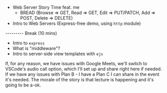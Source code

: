 - Web Server Story Time feat. me
  - BREAD (Browse => GET, Read => GET, Edit => PUT/PATCH, Add => POST, Delete => DELETE)
- Intro to Web Servers (Express-free demo, using `http` module)

--------- Break (10 mins)

- Intro to `express`
- What is "middleware"?
- Intro to server-side view templates with `ejs`

If, for any reason, we have issues with Google Meets, we'll switch to VSCode's audio call option, which I'll set up and share right here if needed. If we have any issues with Plan B - I have a Plan C I can share in the event it's needed. The morale of the story is that lecture is happening and it's going to be a-ok.
